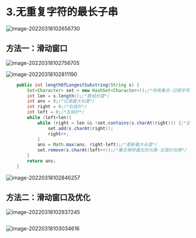 # 3.无重复字符的最长子串

![image-20220318102656730](https://s2.loli.net/2022/03/18/nuG1XCTybcOp8YB.png)

## 方法一：滑动窗口

![image-20220318102756705](https://s2.loli.net/2022/03/18/d1MoXxZcTFBt9Ih.png)

![image-20220318102811190](https://s2.loli.net/2022/03/18/hjVynQifdqUDgXm.png)

```java
    public int lengthOfLongestSubstring(String s) {
        Set<Character> set = new HashSet<Character>();/*哈希集合-记录字符是否重复*/
        int len = s.length();/*数组长度*/
        int ans = 0;/*记录最大长度*/
        int right = 0;/*右指针*/
        int left = 0;/*左指针*/
        while (left<len){
            while (right < len && !set.contains(s.charAt(right))) {/*右指针右移条件*/
                set.add(s.charAt(right));
                right++;
            }
            ans = Math.max(ans, right-left);/*更新最大长度*/
            set.remove(s.charAt(left++));/*集合移除最左的元素-左指针右移*/
        }
        return ans;
    }
```

![image-20220318102846257](https://s2.loli.net/2022/03/18/7y2Z35wNufjECpb.png)

## 方法二：滑动窗口及优化

![image-20220318102937245](https://s2.loli.net/2022/03/18/V6srTG4cu7CJInl.png)

```java

```

![image-20220318103034616](https://s2.loli.net/2022/03/18/DTgy67Vp2c54lrz.png)